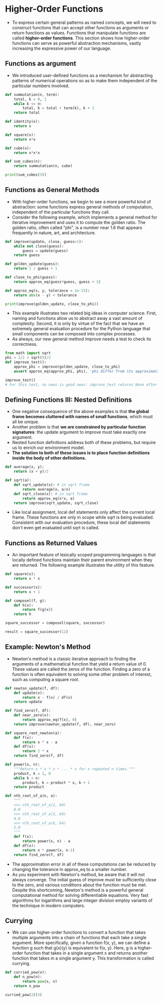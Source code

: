 # Higher-Order Functions
- To express certain general patterns as named concepts, we will need to construct functions that can accept other functions as arguments or return functions as values. Functions that manipulate functions are called **higher-order functions**. This section shows how higher-order functions can serve as powerful abstraction mechanisms, vastly increasing the expressive power of our language.

## Functions as argument
- We introduced user-defined functions as a mechanism for abstracting patterns of numerical operations so as to make them independent of the particular numbers involved.

```python
def summutation(n, term):
    total, k = 0, 1
    while k <= n:
        total, k = total + term(k), k + 1
    return total

def identity(x):
    return x

def square(x):
    return x*x

def cube(x):
    return x*x*x

def sum_cubes(n):
    return summutation(n, cube)

print(sum_cubes(3))
```

## Functions as General Methods
- With higher-order functions, we begin to see a more powerful kind of abstraction: some functions express general methods of computation, independent of the particular functions they call.
- Consider the following example, which implements a general method for iterative improvement and uses it to compute the golden ratio. The golden ratio, often called "phi", is a number near 1.6 that appears frequently in nature, art, and architecture.

```python
def improve(update, close, guess=1):
    while not close(guess):
        guess = update(guess)
    return guess

def golden_update(guess):
    return 1 / guess + 1

def close_to_phi(guess):
    return approx_eq(guess*guess, guess + 1)

def approx_eq(x, y, tolerance = 1e-15):
    return abs(x - y) < tolerance

print(improve(golden_update, close_to_phi))    
```

- This example illustrates two related big ideas in computer science. First, naming and functions allow us to abstract away a vast amount of complexity. Second, it is only by virtue of the fact that we have an extremely general evaluation procedure for the Python language that small components can be composed into complex processes.
- As always, our new general method improve needs a test to check its correctness.

```python
from math import sqrt
phi = 1/2 + sqrt(5)/2
def improve_test():
    approx_phi = improve(golden_update, close_to_phi)
    assert approx_eq(approx_phi, phi), 'phi differ from its approximation'

improve_test()
# For this test, no news is good news: improve_test returns None after its assert statement is executed successfully.
```

## Defining Functions III: Nested Definitions
- One negative consequence of the above examples is that **the global frame becomes cluttered with names of small functions**, which must all be unique.
- Another problem is that **we are constrained by particular function signatures**: the update argument to improve must take exactly one argument.
- Nested function definitions address both of these problems, but require us to enrich our environment model.
- **The solution to both of these issues is to place function definitions inside the body of other definitions.**

```python
def average(x, y):
    return (x + y)/2

def sqrt(a):
    def sqrt_update(x): # in sqrt frame
        return average(x, a/x)
    def sqrt_close(x): # in sqrt frame
        return approx_eq(x*x, a)
    return improve(sqrt_update, sqrt_close)
```

- Like local assignment, local def statements only affect the current local frame. These functions are only in scope while sqrt is being evaluated. Consistent with our evaluation procedure, these local def statements don't even get evaluated until sqrt is called.

## Functions as Returned Values
- An important feature of lexically scoped programming languages is that locally defined functions maintain their parent environment when they are returned. The following example illustrates the utility of this feature.

```python
def square(x):
    return x * x

def successor(x):
    return x + 1

def composel(f, g):
    def h(x):
        return f(g(x))
    return h

square_successor = composel(square, successor)

result = square_successor(12)
```

## Example: Newton's Method
- Newton's method is a classic iterative approach to finding the arguments of a mathematical function that yield a return value of 0. These values are called the zeros of the function. Finding a zero of a function is often equivalent to solving some other problem of interest, such as computing a square root.

```python
def newton_update(f, df):
    def update(x):
        return x - f(x) / df(x)
    return update

def find_zero(f, df):
    def near_zero(x):
        return approx_eq(f(x), 0)
    return improve(newton_update(f, df), near_zero)

def square_root_newton(a):
    def f(x):
        return x * x - a
    def df(x):
        return 2 * x
    return find_zero(f, df)

def power(x, n):
    """Return x * x * x * ... * x for x repeated n times."""
    product, k = 1, 0
    while k < n:
        product, k = product * x, k + 1
    return product

def nth_root_of_a(n, a):
    """
    >>> nth_root_of_a(2, 64)
    8.0
    >>> nth_root_of_a(3, 64)
    4.0
    >>> nth_root_of_a(6, 64)
    2.0
    """
    def f(x):
        return power(x, n) - a
    def df(x):
        return n * power(x, n-1)
    return find_zero(f, df)
```
- The approximation error in all of these computations can be reduced by changing the tolerance in approx_eq to a smaller number.
- As you experiment with Newton's method, be aware that it will not always converge. The initial guess of improve must be sufficiently close to the zero, and various conditions about the function must be met. Despite this shortcoming, Newton's method is a powerful general computational method for solving differentiable equations. Very fast algorithms for logarithms and large integer division employ variants of the technique in modern computers.

## Currying
- We can use higher-order functions to convert a function that takes multiple arguments into a chain of functions that each take a single argument. More specifically, given a function f(x, y), we can define a function g such that g(x)(y) is equivalent to f(x, y). Here, g is a higher-order function that takes in a single argument x and returns another function that takes in a single argument y. This transformation is called currying.

```python
def curried_pow(x):
    def n_pow(n):
        return pow(x, n)
    return n_pow

curried_pow(2)(3)
```